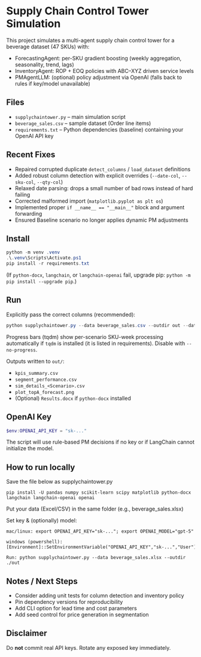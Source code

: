 # Supply Chain Control Tower Simulation

This project simulates a multi-agent supply chain control tower for a beverage dataset (47 SKUs) with:

- ForecastingAgent: per-SKU gradient boosting (weekly aggregation, seasonality, trend, lags)
- InventoryAgent: ROP + EOQ policies with ABC–XYZ driven service levels
- PMAgentLLM: (optional) policy adjustment via OpenAI (falls back to rules if key/model unavailable)

## Files
- `supplychaintower.py` – main simulation script
- `beverage_sales.csv` – sample dataset (Order line items)
- `requirements.txt` – Python dependencies (baseline)
containing your OpenAI API key

## Recent Fixes
- Repaired corrupted duplicate `detect_columns` / `load_dataset` definitions
- Added robust column detection with explicit overrides (`--date-col`, `--sku-col`, `--qty-col`)
- Relaxed date parsing: drops a small number of bad rows instead of hard failing
- Corrected malformed import (`matplotlib.pyplot as plt os`)
- Implemented proper `if __name__ == "__main__"` block and argument forwarding
- Ensured Baseline scenario no longer applies dynamic PM adjustments


## Install
```powershell
python -m venv .venv
.\.venv\Scripts\Activate.ps1
pip install -r requirements.txt
```
(If `python-docx`, `langchain`, or `langchain-openai` fail, upgrade pip: `python -m pip install --upgrade pip`.)

## Run
Explicitly pass the correct columns (recommended):
```powershell
python supplychaintower.py --data beverage_sales.csv --outdir out --date-col Order_Date --sku-col Product --qty-col Quantity
```

Progress bars (tqdm) show per-scenario SKU-week processing automatically if `tqdm` is installed (it is listed in requirements). Disable with `--no-progress`.

Outputs written to `out/`:
- `kpis_summary.csv`
- `segment_performance.csv`
- `sim_details_<Scenario>.csv`
- `plot_topA_forecast.png`
- (Optional) `Results.docx` if `python-docx` installed

## OpenAI Key
```powershell
$env:OPENAI_API_KEY = "sk-..."
```
The script will use rule-based PM decisions if no key or if LangChain cannot initialize the model.

## How to run locally

Save the file below as supplychaintower.py

```
pip install -U pandas numpy scikit-learn scipy matplotlib python-docx langchain langchain-openai openai
```

Put your data (Excel/CSV) in the same folder (e.g., beverage_sales.xlsx)

Set key & (optionally) model:
```
mac/linux: export OPENAI_API_KEY="sk-..."; export OPENAI_MODEL="gpt-5"

windows (powershell): [Environment]::SetEnvironmentVariable("OPENAI_API_KEY","sk-...","User")
```

```
Run: python supplychaintower.py --data beverage_sales.xlsx --outdir ./out
```

## Notes / Next Steps
- Consider adding unit tests for column detection and inventory policy
- Pin dependency versions for reproducibility
- Add CLI option for lead time and cost parameters
- Add seed control for price generation in segmentation

## Disclaimer
Do **not** commit real API keys. Rotate any exposed key immediately.
